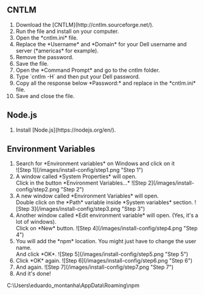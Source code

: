 ## CNTLM
<ol>
    <li>Download the [CNTLM](http://cntlm.sourceforge.net/).</li>
    <li>Run the file and install on your computer.</li>
    <li>Open the *cntlm.ini* file.</li>
    <li>Replace the *Username* and *Domain* for your Dell username and server (*americas* for example).</li>
    <li>Remove the password.</li>
    <li>Save the file.</li>
    <li>Open the *Command Prompt* and go to the cntlm folder.</li>
    <li>Type `cntlm -H` and then put your Dell password.</li>
    <li>Copy all the response below *Password:* and replace in the *cntlm.ini* file.</li>
    <li>Save and close the file.</li>
</ol>

## Node.js
<ol>
    <li>Install [Node.js](https://nodejs.org/en/).</li>
</ol>

## Environment Variables
<ol>
    <li>
        Search for *Environment variables* on Windows and click on it<br>
        ![Step 1](/images/install-config/step1.png "Step 1")
    </li>
    <li>
        A window called *System Properties* will open.<br>
        Click in the button *Environment Variables...*
        ![Step 2](/images/install-config/step2.png "Step 2")
    </li>
    <li>
        A new window called *Environment Variables* will open.<br>
        Double click on the *Path* variable inside *System variables* section.
        ![Step 3](/images/install-config/step3.png "Step 3")
    </li>
    <li>
        Another window called *Edit environment variable* will open. (Yes, it's a lot of windows).<br>
        Click on *New* button.
        ![Step 4](/images/install-config/step4.png "Step 4")
    </li>
    <li>
        You will add the *npm* location. You might just have to change the user name.<br>
        And click *OK*.
        ![Step 5](/images/install-config/step5.png "Step 5")
    </li>
    <li>
        Click *OK* again.
        ![Step 6](/images/install-config/step6.png "Step 6")
    </li>
    <li>
        And again.
        ![Step 7](/images/install-config/step7.png "Step 7")
    </li>
    <li>
        And it's done!
    </li>
</ol>

C:\Users\eduardo_montanha\AppData\Roaming\npm